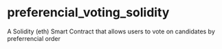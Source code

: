 # preferencial_voting_solidity
A Solidity (eth) Smart Contract that allows users to vote on candidates by preferrencial order
